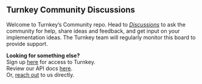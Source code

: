 ## Turnkey Community Discussions

Welcome to Turnkey’s Community repo. Head to *[Discussions](https://github.com/tkhq/community/discussions)* to ask the community for help, share ideas and feedback, and get input on your implementation ideas. The Turnkey team will regularly monitor this board to provide support. 

<b>Looking for something else? </b> <br>
Sign up [here](https://www.turnkey.io/) for access to Turnkey. <br>
Review our API docs [here](https://turnkey.readme.io/docs). <br>
Or, [reach out](mailto:welcome@turnkey.io) to us directly.
